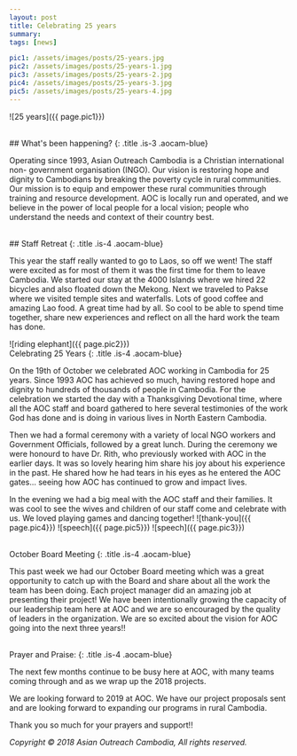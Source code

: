 ```yaml
---
layout: post
title: Celebrating 25 years
summary: 
tags: [news]

pic1: /assets/images/posts/25-years.jpg
pic2: /assets/images/posts/25-years-1.jpg
pic3: /assets/images/posts/25-years-2.jpg
pic4: /assets/images/posts/25-years-3.jpg
pic5: /assets/images/posts/25-years-4.jpg
---
```


![25 years]({{ page.pic1}})

<br>
## What's been happening? 
{: .title .is-3 .aocam-blue}

Operating since 1993, Asian Outreach Cambodia is a Christian international non- government organisation (INGO). Our vision is restoring hope and dignity to Cambodians by breaking the poverty cycle in rural communities. Our mission is to equip and empower these rural communities through training and resource development. AOC is locally run and operated, and we believe in the power of local people for a local vision; people who understand the needs and context of their country best.

<br>
## Staff Retreat 
{: .title .is-4 .aocam-blue}

This year the staff really wanted to go to Laos, so off we went!  The staff were excited as for most of them it was the first time for them to leave Cambodia. We started our stay at the 4000 Islands where we hired 22 bicycles and also floated down the Mekong. 
Next we traveled to Pakse where we visited temple sites and waterfalls. Lots of good coffee and amazing Lao food. A great time had by all. So cool to be able to spend time together, share new experiences and reflect on all the hard work the team has done.

![riding elephant]({{ page.pic2}})
<br>
Celebrating 25 Years
{: .title .is-4 .aocam-blue}

On the 19th of October we celebrated AOC working in Cambodia for 25 years. Since 1993 AOC has achieved so much, having restored hope and dignity to hundreds of thousands of people in Cambodia. For the celebration we started the day with a Thanksgiving Devotional time, where all the AOC staff and board gathered to here several testimonies of the work God has done and is doing in various lives in North Eastern Cambodia.

Then we had a formal ceremony with a variety of local NGO workers and Government Officials, followed by a great lunch. During the ceremony we were honourd to have Dr. Rith, who previously worked with AOC in the earlier days. It was so lovely hearing him share his joy about his experience in the past. He shared how he had tears in his eyes as he entered the AOC gates... seeing how AOC has continued to grow and impact lives.

In the evening we had a big meal with the AOC staff and their families. It was cool to see the wives and children of our staff come and celebrate with us. We loved playing games and dancing together!
![thank-you]({{ page.pic4}})
![speech]({{ page.pic5}})
![speech]({{ page.pic3}})


<br>
October Board Meeting
{: .title .is-4 .aocam-blue}

This past week we had our October Board meeting which was a great opportunity to catch up with the Board and share about all the work the team has been doing. Each project manager did an amazing job at presenting their project! We have been intentionally growing the capacity of our leadership team here at AOC and we are so encouraged by the quality of leaders in the organization. We are so excited about the vision for AOC going into the next three years!!

<br>
Prayer and Praise:
{: .title .is-4 .aocam-blue}
 
The next few months continue to be busy here at AOC, with many teams coming through and as we wrap up the 2018 projects.

We are looking forward to 2019 at AOC. We have our project proposals sent and are looking forward to expanding our programs in rural Cambodia.

Thank you so much for your prayers and support!!
 
*Copyright © 2018 Asian Outreach Cambodia, All rights reserved.*